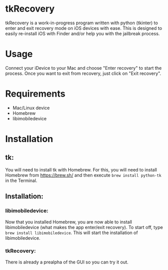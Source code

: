 # tkRecovery

tkRecovery is a work-in-progress program written with python (tkinter) to enter and exit recovery mode on iOS devices with ease. This is designed to easily re-install iOS with Finder and/or help you with the jailbreak process.

# Usage

Connect your iDevice to your Mac and choose "Enter recovery" to start the process.
Once you want to exit from recovery, just click on "Exit recovery".

# Requirements

- Mac/Linux device
- Homebrew
- libimobiledevice

# Installation

## tk:

You will need to install tk with Homebrew. For this, you will need to install Homebrew from https://brew.sh/ and then execute `brew install python-tk` in the Terminal.

## Installation:
### libimobiledevice:

Now that you installed Homebrew, you are now able to install libimobiledevice (what makes the app enter/exit recovery). To start off, type `brew install libimobiledevice`. This will start the installation of libimobiledevice.

### tkRecovery:

There is already a prealpha of the GUI so you can try it out.
